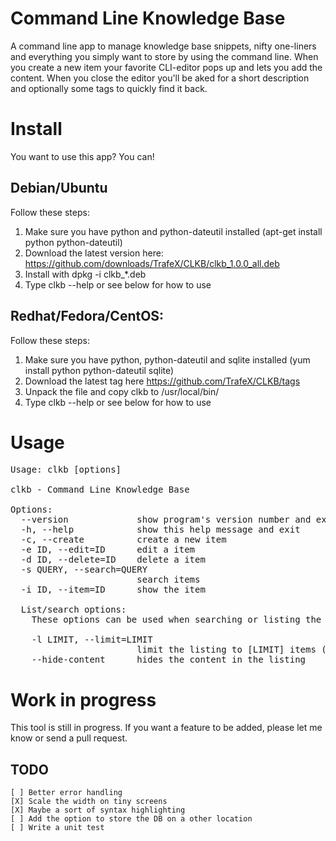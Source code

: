 Command Line Knowledge Base
===========================
A command line app to manage knowledge base snippets, nifty one-liners and everything you simply want to store by using the command line.
When you create a new item your favorite CLI-editor pops up and lets you add the content. When you close the editor you'll be aked for a short description and optionally some tags to quickly find it back.


Install
=======
You want to use this app? You can!

Debian/Ubuntu
-------------
Follow these steps:

1. Make sure you have python and python-dateutil installed (apt-get install python python-dateutil)
2. Download the latest version here: <https://github.com/downloads/TrafeX/CLKB/clkb_1.0.0_all.deb>
3. Install with dpkg -i clkb_*.deb
4. Type clkb --help or see below for how to use

Redhat/Fedora/CentOS:
-------------
Follow these steps:
1. Make sure you have python, python-dateutil and sqlite installed (yum install python python-dateutil sqlite)
2. Download the latest tag here <https://github.com/TrafeX/CLKB/tags>
3. Unpack the file and copy clkb to /usr/local/bin/
4. Type clkb --help or see below for how to use

Usage
=====

<pre>
Usage: clkb [options]

clkb - Command Line Knowledge Base

Options:
  --version             show program's version number and exit
  -h, --help            show this help message and exit
  -c, --create          create a new item
  -e ID, --edit=ID      edit a item
  -d ID, --delete=ID    delete a item
  -s QUERY, --search=QUERY
                        search items
  -i ID, --item=ID      show the item

  List/search options:
    These options can be used when searching or listing the items

    -l LIMIT, --limit=LIMIT
                        limit the listing to [LIMIT] items (default 50)
    --hide-content      hides the content in the listing
</pre>

Work in progress
================
This tool is still in progress. If you want a feature to be added, please let me know or send a pull request.

TODO
----
    [ ] Better error handling
    [X] Scale the width on tiny screens
    [X] Maybe a sort of syntax highlighting
    [ ] Add the option to store the DB on a other location
    [ ] Write a unit test
